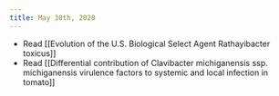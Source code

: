 ```yaml
---
title: May 30th, 2020
---
```


- Read [[Evolution of the U.S. Biological Select Agent Rathayibacter toxicus]]
- Read [[Differential contribution of Clavibacter michiganensis ssp. michiganensis virulence factors to systemic and local infection in tomato]]